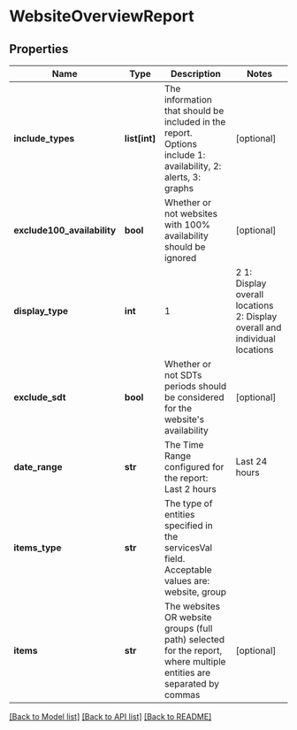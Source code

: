 # WebsiteOverviewReport

## Properties
Name | Type | Description | Notes
------------ | ------------- | ------------- | -------------
**include_types** | **list[int]** | The information that should be included in the report. Options include 1: availability, 2: alerts, 3: graphs | [optional] 
**exclude100_availability** | **bool** | Whether or not websites with 100% availability should be ignored | [optional] 
**display_type** | **int** | 1 | 2 1: Display overall locations 2: Display overall and individual locations | [optional] 
**exclude_sdt** | **bool** | Whether or not SDTs periods should be considered for the website&#39;s availability | [optional] 
**date_range** | **str** | The Time Range configured for the report: Last 2 hours | Last 24 hours | Last calendar day | Last 7 days | Last 14 days | Last 30 days | Last calendar month | Last 365 days | Any custom date range in this format: YYYY-MM-dd hh:mm TO YYYY-MM-dd hh:mm | [optional] 
**items_type** | **str** | The type of entities specified in the servicesVal field. Acceptable values are: website, group | 
**items** | **str** | The websites OR website groups (full path) selected for the report, where multiple entities are separated by commas | [optional] 

[[Back to Model list]](../README.md#documentation-for-models) [[Back to API list]](../README.md#documentation-for-api-endpoints) [[Back to README]](../README.md)


